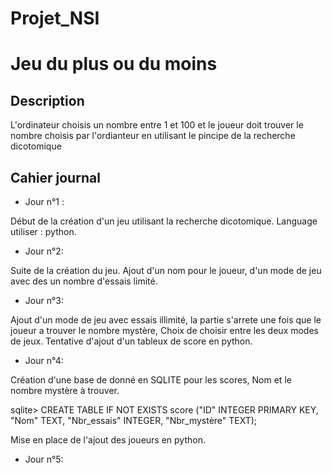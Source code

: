 # Projet_NSI

# Jeu du plus ou du moins

## Description

L'ordinateur choisis un nombre entre 1 et 100 et le joueur doit trouver le nombre choisis par l'ordianteur en utilisant le pincipe de la recherche dicotomique

## Cahier journal

- Jour n°1 :

Début de la création d'un jeu utilisant la recherche dicotomique.
Language utiliser : python.


- Jour n°2:

Suite de la création du jeu. Ajout d'un nom pour le joueur, d'un mode de jeu avec des un nombre d'essais limité.


- Jour n°3:

Ajout d'un mode de jeu avec essais illimité, la partie s'arrete une fois que le joueur a trouver le nombre mystère, Choix de choisir entre les deux modes de jeux.
Tentative d'ajout d'un tableux de score en python.


- Jour n°4:

Création d'une base de donné en SQLITE pour les scores, Nom et le nombre mystère à trouver.

sqlite> CREATE TABLE IF NOT EXISTS score ("ID" INTEGER PRIMARY KEY, "Nom" TEXT, "Nbr_essais" INTEGER, "Nbr_mystère" TEXT);

Mise en place de l'ajout des joueurs en python.

- Jour n°5:

